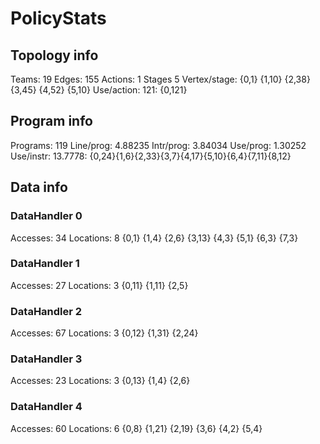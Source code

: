 # PolicyStats
## Topology info
Teams:		19
Edges:		155
Actions:	1
Stages		5
Vertex/stage:	{0,1} {1,10} {2,38} {3,45} {4,52} {5,10} 
Use/action:	121: {0,121} 

## Program info
Programs:	119
Line/prog:	4.88235
Intr/prog:	3.84034
Use/prog:	1.30252
Use/instr:	13.7778: {0,24}{1,6}{2,33}{3,7}{4,17}{5,10}{6,4}{7,11}{8,12}

## Data info

### DataHandler 0
Accesses:	34
Locations:	8
{0,1} {1,4} {2,6} {3,13} {4,3} {5,1} {6,3} {7,3} 

### DataHandler 1
Accesses:	27
Locations:	3
{0,11} {1,11} {2,5} 

### DataHandler 2
Accesses:	67
Locations:	3
{0,12} {1,31} {2,24} 

### DataHandler 3
Accesses:	23
Locations:	3
{0,13} {1,4} {2,6} 

### DataHandler 4
Accesses:	60
Locations:	6
{0,8} {1,21} {2,19} {3,6} {4,2} {5,4} 